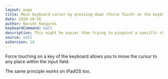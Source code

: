 ```yaml
---
layout: page
title: Move keyboard cursor by pressing down (Force Touch) on the keyboard
date: 2020-10-16
author: Naruth Kongurai
keyboardCommand: null
description: This might be easier than trying to pinpoint a specific character
source: null
osVersion: 14
---
```


Force touching on a key of the keyboard allows you to move the cursur to any place within the input field.

The same principle works on iPadOS too.
